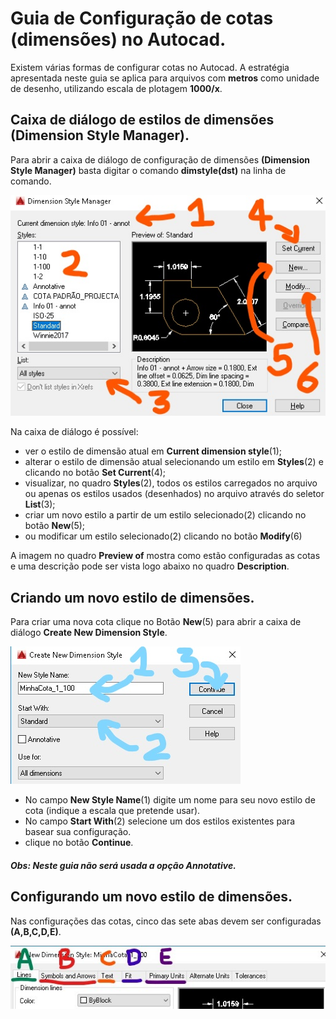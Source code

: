 # Guia de Configuração de cotas (dimensões) no Autocad.

Existem várias formas de configurar cotas no Autocad. A estratégia apresentada neste guia se aplica para arquivos com **metros** como unidade de desenho, utilizando escala de plotagem **1000/x**.

## Caixa de diálogo de estilos de dimensões (Dimension Style Manager).

Para abrir a caixa de diálogo de configuração de dimensões **(Dimension Style Manager)** basta digitar o comando **dimstyle(dst)** na linha de comando.

![](dsm.jpg)


Na caixa de diálogo é possível:
* ver o estilo de dimensão atual em **Current dimension style**(1);
* alterar o estilo de dimensão atual selecionando um estilo em **Styles**(2) e clicando no botão **Set Current**(4);
* visualizar, no quadro **Styles**(2), todos os estilos carregados no arquivo ou apenas os estilos usados (desenhados) no arquivo através do seletor **List**(3);
* criar um novo estilo a partir de um estilo selecionado(2) clicando no botão **New**(5);
* ou modificar um estilo selecionado(2) clicando no botão **Modify**(6)

A imagem no quadro **Preview of** mostra como estão configuradas as cotas e uma descrição pode ser vista logo abaixo no quadro **Description**.

## Criando um novo estilo de dimensões.

Para criar uma nova cota clique no Botão **New**(5) para abrir a caixa de diálogo **Create New Dimension Style**.

![](novaCota.jpg)

* No campo **New Style Name**(1) digite um nome para seu novo estilo de cota (indique a escala que pretende usar).
* No campo **Start With**(2) selecione um dos estilos existentes para basear sua configuração.
* clique no botão **Continue**.

##### Obs: Neste guia não será usada a opção *Annotative*.

## Configurando um novo estilo de dimensões.

Nas configurações das cotas, cinco das sete abas devem ser configuradas **(A,B,C,D,E)**.

![](novaCotaAbas.jpg)
